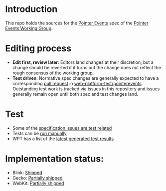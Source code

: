 # Introduction
This repo holds the sources for the [Pointer Events](https://www.w3.org/TR/pointerevents/upcoming/) spec of the [Pointer Events Working Group](https://www.w3.org/groups/wg/pointer-events).

# Editing process
- **Edit first, review later**: Editors land changes at their discretion, but a change should be reverted if it turns out the change does not reflect the rough consensus of the working group.
- **Test driven**: Normative spec changes are generally expected to have a corresponding [pull request](https://github.com/web-platform-tests/wpt/pulls?utf8=%E2%9C%93&q=is%3Apr%20is%3Aopen%20label%3Apointerevents%20) in  [web-platform-test/pointerevents](https://github.com/web-platform-tests/wpt/tree/master/pointerevents).  Outstanding test work is tracked via issues in this repository and issues generally remain open until both spec and test changes land.

# Test
- Some of the [specification issues are test related](https://github.com/w3c/pointerevents/issues?q=is%3Aissue+is%3Aopen+label%3Atest)
- Tests can be [run manually](http://wpt.live/pointerevents/)
- WPT has a list of the [latest generated test results](https://wpt.fyi/results/pointerevents)

# Implementation status:
- Blink: [Shipped](https://www.chromestatus.com/feature/4504699138998272)
- Gecko: [Partially shipped](https://platform-status.mozilla.org/#pointer-events)
- WebKit: [Partially shipped](https://webkit.org/status/#specification-pointer-events-level-2)
